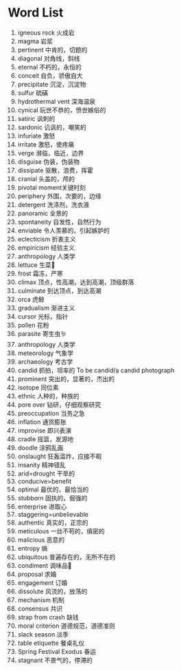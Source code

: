 # Word List

1. igneous rock 火成岩
2. magma 岩浆
3. pertinent 中肯的，切题的
4. diagonal 对角线，斜线
5. eternal 不朽的，永恒的
6. conceit 自负，骄傲自大
7. precipitate 沉淀，沉淀物
8. sulfur 硫磺
9. hydrothermal vent 深海温泉
10. cynical 玩世不恭的，愤世嫉俗的
11. satiric 讽刺的
12. sardonic 讥讽的，嘲笑的
13. infuriate 激怒
14. irritate 激怒，使疼痛
15. verge 濒临，临近，边界
16. disguise 伪装，伪装物
17. dissipate 驱散，浪费，挥霍
18. cranial 头盖的，颅的
19. pivotal moment关键时刻
20. periphery 外围，次要的，边缘
21. detergent 洗涤剂，洗衣液
22. panoramic 全景的
23. spontaneity 自发性，自然行为
24. enviable 令人羡慕的，引起嫉妒的
25. eclecticism 折衷主义
26. empiricism 经验主义
27. anthropology 人类学
28. lettuce 生菜🥬
29. frost 霜冻，严寒
30. climax 顶点，性高潮，达到高潮，顶级群落
31. culminate 到达顶点，到达高潮
32. orca 虎鲸
33. gradualism 渐进主义
34. cursor 光标，指针
35. pollen 花粉
36. parasite 寄生虫🪱
37. anthropology 人类学
38. meteorology 气象学
39. archaeology 考古学
40. candid 抓拍，坦率的 To be candid/a candid photograph
41. prominent 突出的，显著的，杰出的
42. isotope 同位素
43. ethnic 人种的，种族的
44. pore over 钻研，仔细观察研究
45. preoccupation 当务之急
46. inflation 通货膨胀
47. improvise 即兴表演
48. cradle 摇篮，发源地
49. doodle 涂鸦乱画
50. onslaught 狂轰滥炸，应接不暇
51. insanity 精神错乱
52. arid=drought 干旱的
53. conducive=benefit
54. optimal 最优的，最恰当的
55. stubborn 固执的，倔强的
56. enterprise 进取心
57. staggering=unbelievable
58. authentic 真实的，正宗的
59. meticulous  一丝不苟的，缜密的
60. malicious 恶意的
61. entropy 熵
62. ubiquitous 普遍存在的，无所不在的
63. condiment 调味品🧂
64. proposal 求婚
65. engagement 订婚
66. dissolute 风流的，放荡的
67. mechanism 机制
68. consensus 共识
69. strap from crash 缺钱
70. moral criterion 道德规范，道德准则
71. slack season 淡季
72. table etiquette 餐桌礼仪
73. Spring Festival Exodus 春运
74. stagnant 不景气的，停滞的